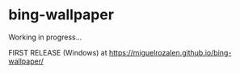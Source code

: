 # bing-wallpaper
Working in progress...

FIRST RELEASE (Windows) at https://miguelrozalen.github.io/bing-wallpaper/